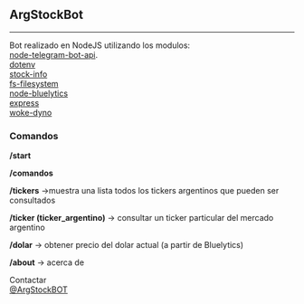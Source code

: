 ## ArgStockBot

<hr>

Bot realizado en NodeJS utilizando los modulos:
<br>
[node-telegram-bot-api](https://www.npmjs.com/package/node-telegram-bot-api).
<br>
[dotenv](https://www.npmjs.com/package/dotenv)
<br>
[stock-info](https://www.npmjs.com/package/stock-info)
<br>
[fs-filesystem](https://www.npmjs.com/package/fs-filesystem)
<br>
[node-bluelytics](https://www.npmjs.com/package/node-bluelytics)
<br>
[express](https://www.npmjs.com/package/express)
<br>
[woke-dyno](https://www.npmjs.com/package/woke-dyno)

### Comandos

**/start**

**/comandos**

**/tickers** ->muestra una lista todos los tickers argentinos que pueden ser consultados

**/ticker (ticker_argentino)** -> consultar un ticker particular del mercado argentino

**/dolar** -> obtener precio del dolar actual (a partir de Bluelytics)

**/about** -> acerca de

Contactar <br>
[@ArgStockBOT](https://telegram.me/ArgStockBot)
